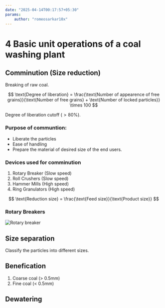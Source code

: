 ```yaml
---
date: "2025-04-14T00:17:57+05:30"
params:
    author: "romeosarkar10x"
---
```


# 4 Basic unit operations of a coal washing plant

## Comminution (Size reduction)

Breaking of raw coal.

$$ \text{Degree of liberation} = \frac{\text{Number of appearence of free grains}}{\text{Number of free grains} + \text{Number of locked particles}} \times 100 $$

Degree of liberation cutoff ($> 80\%$).

### Purpose of communtion:

- Liberate the particles
- Ease of handling
- Prepare the material of desired size of the end users.

### Devices used for comminution

1. Rotary Breaker (Slow speed)
2. Roll Crushers (Slow speed)
3. Hammer Mills (High speed)
4. Ring Granulators (High speed)

$$ \text{Reduction size} = \frac{\text{Feed size}}{\text{Product size}} $$

### Rotary Breakers

![Rotary breaker](https://elginseparationsolutions.com/wp-content/uploads/2019/03/Rotary-Breaker.png)

## Size separation

Classify the particles into different sizes.

## Benefication

1. Coarse coal (> 0.5mm)
2. Fine coal (< 0.5mm)

## Dewatering
